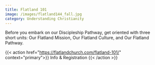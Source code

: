 ```yaml
---
title: Flatland 101
image: /images/flatland144_fall.jpg
category: Understanding Christianity
---
```


Before you embark on our Discipleship Pathway, get oriented with three short units: Our Flatland Mission, Our Flatland Culture, and Our Flatland Pathway.

{{< action href="https://flatlandchurch.com/flatland-101/" context="primary">}}
Info & Registration
{{< /action >}}
